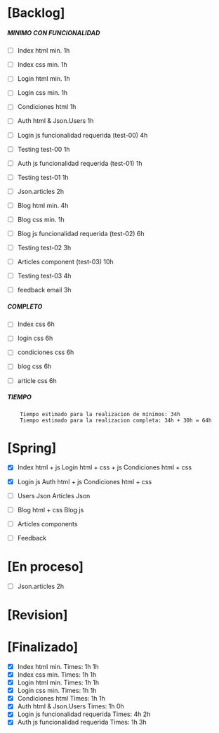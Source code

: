 # [Backlog]


##### MINIMO CON FUNCIONALIDAD

- [ ] Index html  min. 1h
- [ ] Index css min. 1h
- [ ] Login html min. 1h
- [ ] Login css min. 1h
- [ ] Condiciones html 1h
- [ ] Auth html & Json.Users 1h
- [ ] Login js funcionalidad requerida (test-00) 4h 
- [ ] Testing test-00 1h
- [ ] Auth js funcionalidad requerida (test-01) 1h 
- [ ] Testing test-01 1h
- [ ] Json.articles 2h
- [ ] Blog html min. 4h
- [ ] Blog css min. 1h
- [ ] Blog js funcionalidad requerida (test-02) 6h 
- [ ] Testing test-02 3h
- [ ] Articles component (test-03) 10h 
- [ ] Testing test-03 4h
- [ ] feedback email 3h



##### COMPLETO

- [ ] Index css 6h
- [ ] login css 6h
- [ ] condiciones css 6h
- [ ] blog css 6h
- [ ] article css 6h



##### TIEMPO

        Tiempo estimado para la realizacion de mínimos: 34h
        Tiempo estimado para la realizacion completa: 34h + 30h = 64h



# [Spring]

- [x]   Index html + js
        Login html + css + js
        Condiciones html + css

- [x]   Login js
        Auth html + js
        Condiciones html + css

- [ ]   Users Json
        Articles Json

- [ ]   Blog html + css
        Blog js

- [ ]   Articles components

- [ ]   Feedback



# [En proceso]

- [ ] Json.articles 2h



# [Revision]



# [Finalizado]

- [x] Index html  min.                                  Times: 1h 1h
- [x] Index css min.                                    Times: 1h 1h
- [x] Login html min.                                   Times: 1h 1h
- [x] Login css min.                                    Times: 1h 1h
- [x] Condiciones html                                  Times: 1h 1h
- [x] Auth html & Json.Users                            Times: 1h 0h
- [x] Login js funcionalidad requerida                  Times: 4h 2h
- [x] Auth js funcionalidad requerida                   Times: 1h 3h
